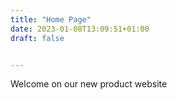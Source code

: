 ```yaml
---
title: "Home Page"
date: 2023-01-08T13:09:51+01:00
draft: false


---
```


Welcome on our new product website
